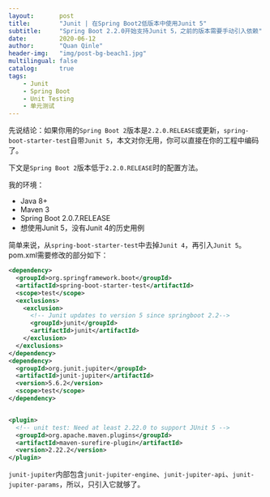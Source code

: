 ```yaml
---
layout:       post
title:        "Junit | 在Spring Boot2低版本中使用Junit 5"
subtitle:     "Spring Boot 2.2.0开始支持Junit 5，之前的版本需要手动引入依赖"
date:         2020-06-12
author:       "Quan Qinle"
header-img:   "img/post-bg-beach1.jpg"
multilingual: false
catalog:      true
tags:
    - Junit
    - Spring Boot
    - Unit Testing
    - 单元测试
---
```


先说结论：如果你用的`Spring Boot 2`版本是`2.2.0.RELEASE`或更新，`spring-boot-starter-test`自带`Junit 5`，本文对你无用，你可以直接在你的工程中编码了。

下文是`Spring Boot 2`版本低于`2.2.0.RELEASE`时的配置方法。

我的环境：
+ Java 8+
+ Maven 3
+ Spring Boot 2.0.7.RELEASE
+ 想使用Junit 5，没有Junit 4的历史用例

简单来说，从`spring-boot-starter-test`中去掉`Junit 4`，再引入`Junit 5`。
pom.xml需要修改的部分如下：
```xml
<dependency>
  <groupId>org.springframework.boot</groupId>
  <artifactId>spring-boot-starter-test</artifactId>
  <scope>test</scope>
  <exclusions>
    <exclusion>
      <!-- Junit updates to version 5 since springboot 2.2-->
      <groupId>junit</groupId>
      <artifactId>junit</artifactId>
    </exclusion>
  </exclusions>
</dependency>
<dependency>
  <groupId>org.junit.jupiter</groupId>
  <artifactId>junit-jupiter</artifactId>
  <version>5.6.2</version>
  <scope>test</scope>
</dependency>


<plugin>
  <!-- unit test: Need at least 2.22.0 to support JUnit 5 -->
  <groupId>org.apache.maven.plugins</groupId>
  <artifactId>maven-surefire-plugin</artifactId>
  <version>2.22.2</version>
</plugin>
```

`junit-jupiter`内部包含`junit-jupiter-engine`、`junit-jupiter-api`、`junit-jupiter-params`，所以，只引入它就够了。
